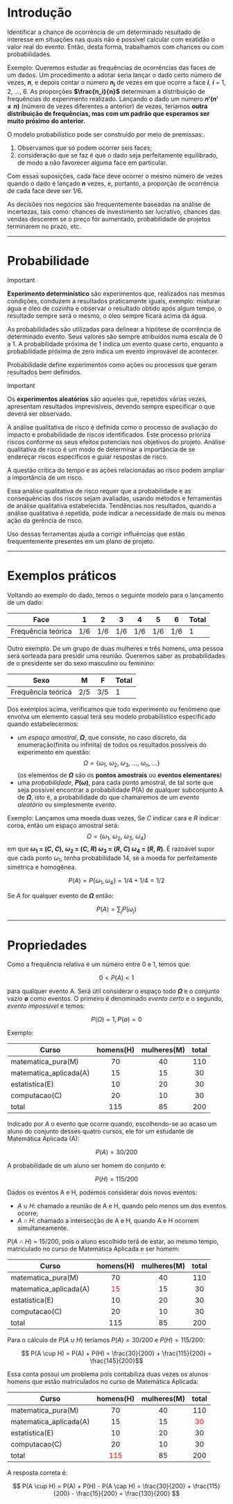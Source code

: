 # Introdução

Identificar a chance de ocorrência de um determinado resultado de interesse em situações nas quais não é possível calcular com exatidão o valor real do evento. Então, desta forma, trabalhamos com chances ou com probabilidades.

Exemplo: Queremos estudar as frequências de ocorrências das faces de um dados. Um procedimento a adotar seria lançar o dado certo número de vezes, **$n$**, e depois contar o número **$n_i$** de vezes em que ocorre a face **$i$**, **$i$** = 1, 2, ..., 6. As proporções **$\frac{n_i}{n}$** determinam a distribuição de frequências do experimento realizado. Lançando o dado um número **$n'(n' \neq n)$** (número de vezes diferentes a anterior) de vezes, teríamos **outra distribuição de frequências, mas com um padrão que esperamos ser muito próximo do anterior.**

O modelo probabilístico pode ser construído por meio de premissas:

1. Observamos que só podem ocorrer seis faces;
2. consideração que se faz é que o dado seja perfeitamente equilibrado, de modo a não favorecer alguma face em particular.

Com essas suposições, cada face deve ocorrer o mesmo número de vezes quando o dado é lançado **$n$** vezes, e, portanto, a proporção de ocorrência de cada face deve ser 1/6.

As decisões nos negócios são frequentemente baseadas na análise de incertezas, tais como: chances de investimento ser lucrativo, chances das vendas descerem se o preço for aumentado, probabilidade de projetos terminarem no prazo, etc.

---

# Probabilidade

> [!Important]
> **Experimento determinístico** são experimentos que, realizados nas mesmas condições, conduzem a resultados praticamente iguais, exemplo: misturar água e óleo de cozinha e observar o resultado obtido após algum tempo, o resultado sempre será o mesmo, o óleo sempre ficará acima da água.

As probabilidades são utilizadas para delinear a hipótese de ocorrência de determinado evento. Seus valores são sempre atribuídos numa escala de 0 a 1. A probabilidade próxima de 1 indica um evento quase certo, enquanto a probabilidade próxima de zero indica um evento improvável de acontecer.

Probabilidade define experimentos como ações ou processos que geram resultados bem definidos. 

> [!Important]
Os **experimentos aleatórios** são aqueles que, repetidos várias vezes, apresentam resultados imprevisíveis, devendo sempre especificar o que deverá ser observado.

A análise qualitativa de risco é definida como o processo de avaliação do impacto e probabilidade de riscos identificados. Este processo prioriza riscos conforme os seus efeitos potenciais nos objetivos do projeto. Análise qualitativa de risco é um modo de determinar a importância de se endereçar riscos específicos e guiar respostas de risco. 

A questão crítica do tempo e as ações relacionadas ao risco podem ampliar a importância de um risco.  

Essa análise qualitativa de risco requer que a probabilidade e as consequências dos riscos sejam avaliadas, usando métodos e ferramentas de análise qualitativa estabelecida. Tendências nos resultados, quando a análise qualitativa é repetida, pode indicar a necessidade de mais ou menos ação da gerência de risco. 

Uso dessas ferramentas ajuda a corrigir influências que estão frequentemente presentes em um plano de projeto. 

---

# Exemplos práticos

Voltando ao exemplo do dado, temos o seguinte modelo para o lançamento de um dado:

| Face               | 1   | 2   | 3   | 4   | 5   | 6   | Total |
| ------------------ | --- | --- | --- | --- | --- | --- | --- |
| Frequência teórica | 1/6 | 1/6 | 1/6 | 1/6 | 1/6 | 1/6    | 1 |

Outro exemplo. De um grupo de duas mulheres e três homens, uma pessoa será sorteada para presidir uma reunião. Queremos saber as probabilidades de o presidente ser do sexo masculino ou feminino:

| Sexo               | M   | F   | Total |
| ------------------ | --- | --- | ----- |
| Frequência teórica | 2/5 | 3/5 | 1      |

Dos exemplos acima, verificamos que todo experimento ou fenômeno que envolva um elemento casual terá seu modelo probabilístico especificado quando estabelecermos:

- um _espaço amostral_, **$\Omega$**, que consiste, no caso discreto, da enumeração(finita ou infinita) de todos os resultados possíveis do experimento em questão:
$$ \Omega = \{\omega_1, \ \omega_2, \ \omega_3, \ ..., \ \omega_n, \ ...\} $$
(os elementos de **$\Omega$** são os **pontos amostrais** ou **eventos elementares**)
- uma _probabilidade_, **$P(\omega)$**, para cada ponto amostral, de tal sorte que seja possível encontrar a probabilidade P(A) de qualquer subconjunto A de **$\Omega$**, isto é, a probabilidade do que chamaremos de um _evento aleatório_ ou simplesmente _evento_.

Exemplo: Lançamos uma moeda duas vezes, Se _C_ indicar cara e _R_ indicar coroa, então um espaço amostral será:
$$ \Omega = \{\omega_1, \ \omega_2, \ \omega_3, \ \omega_4 \} $$
em que **$\omega_1 \ = \ (C, \ C), \ \omega_2 \ = \ (C, \ R) \ \omega_3 \ = \ (R, \ C) \ \omega_4 \ = \ (R, \ R)$**. É razoável supor que cada ponto $\omega_1$, tenha probabilidade 14, se a moeda for perfeitamente simétrica e homogênea.

$$ P(A) = P\{\omega_1, \omega_4\} = 1/4 + 1/4 = 1/2$$

Se _A_ for qualquer evento de **$\Omega$** então:

$$ P(A) = \sum_j P(\omega_j) $$

---

# Propriedades

Como a frequência relativa é um número entre 0 e 1, temos que:

$$ 0 < P(A) < 1 $$

para qualquer evento A. Será útil considerar o espaço todo **$\Omega$** e o conjunto vazio **$\emptyset$** como eventos. O primeiro é denominado _evento certo_ e o segundo, _evento impossível_ e temos:

$$P(\Omega) = 1, P(\emptyset) = 0 $$

Exemplo:

| Curso                  | homens(H) | mulheres(M) | total |
| ---------------------- |:---------:|:-----------:|:-----:|
| matematica_pura(M)     |    70     |     40      |  110  |
| matematica_aplicada(A) |    15     |     15      |  30   |
| estatistica(E)         |    10     |     20      |  30   |
| computacao(C)          |    20     |     10      |  30   |
| total                  |    115    |     85      |  200  |

Indicado por $A$ o evento que ocorre quando, escolhendo-se ao acaso um aluno do conjunto desses quatro cursos, ele for um estudante de Matemática Aplicada (A):

$$ P(A) = 30 / 200 $$

A probabilidade de um aluno ser homem do conjunto é:

$$ P(H) = 115/200 $$

Dados os eventos A e H, podemos considerar dois novos eventos:

- $A \cup H$: chamado a reunião de A e H, quando pelo menos um dos eventos ocorre;
- $A \cap H$: chamado a intersecção de A e H, quando A e H ocorrem simultaneamente.

$P(A \cap H)$ = 15/200, pois o aluno escolhido terá de estar, ao mesmo tempo, matriculado no curso de Matemática Aplicada e ser homem:

| Curso                  |          homens(H)          | mulheres(M) | total |
| ---------------------- |:---------------------------:|:-----------:|:-----:|
| matematica_pura(M)     |             70              |     40      |  110  |
| matematica_aplicada(A) | <font color="red">15</font> |     15      |  30   |
| estatistica(E)         |             10              |     20      |  30   |
| computacao(C)          |             20              |     10      |  30   |
| total                  |             115             |     85      |  200  |

Para o cálculo de $P(A \cup H)$ teríamos $P(A) = 30 / 200$ e $P(H) = 115 / 200$:

$$ P(A \cup H) = P(A) + P(H) = \frac{30}{200} + \frac{115}{200} = \frac{145}{200}$$

Essa conta possui um problema pois contabiliza duas vezes os alunos homens que estão matriculados no curso de Matemática Aplicada:

| Curso                  |          homens(H)           | mulheres(M) |            total            |
| ---------------------- |:----------------------------:|:-----------:|:---------------------------:|
| matematica_pura(M)     |              70              |     40      |             110             |
| matematica_aplicada(A) |              15              |     15      | <font color="red">30</font> |
| estatistica(E)         |              10              |     20      |             30              |
| computacao(C)          |              20              |     10      |             30              |
| total                  | <font color="red">115</font> |     85      |             200             |

A resposta correta é:

$$ P(A \cup H) = P(A) + P(H) - P(A \cap H) = \frac{30}{200} + \frac{115}{200} - \frac{15}{200} = \frac{130}{200} $$

